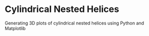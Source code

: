# Cylindrical Nested Helices
Generating 3D plots of cylindrical nested helices using Python and Matplotlib
